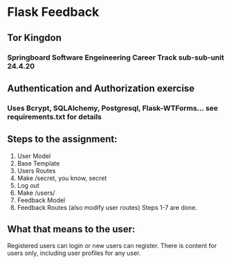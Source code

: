 # Flask Feedback
## Tor Kingdon
### Springboard Software Engeineering Career Track sub-sub-unit 24.4.20

## Authentication and Authorization exercise
### Uses Bcrypt, SQLAlchemy, Postgresql, Flask-WTForms... see requirements.txt for details

## Steps to the assignment:
 1. User Model
 2. Base Template
 3. Users Routes
 4. Make /secret, you know, secret
 5. Log out
 6. Make /users/<username>
 7. Feedback Model
 8. Feedback Routes (also modify user routes)
Steps 1-7 are done.

## What that means to the user:
Registered users can login or new users can register. There is content for users only, including user profiles for any user. 